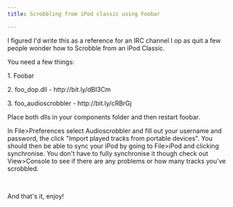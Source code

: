 ```yaml
---
title: Scrobbling from iPod classic using Foobar

---
```

<p>I figured I'd write this as a reference for an IRC channel I op as quit a few people wonder how to Scrobble from an iPod Classic.  </p><p>You need a few things: </p><p>1. Foobar </p><p>2. foo_dop.dll - http://bit.ly/dBI3Cm </p><p>3. foo_audioscrobbler - http://bit.ly/cRBrGj </p><p>Place both dlls in your components folder and then restart foobar.</p><p>In File&gt;Preferences select Audioscrobbler and fill out your username and password, the click &quot;Import played tracks from portable devices&quot;. You should then be able to sync your iPod by going to File&gt;iPod and clicking synchronise. You don't have to fully synchronise it though check out View&gt;Console to see if there are any problems or how many tracks you've scrobbled.</p><p>&nbsp;</p><p>And that's it, enjoy!</p>
